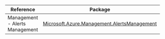 | Reference | Package | Source |
|---|---|---|
|Management - Alerts Management|[Microsoft.Azure.Management.AlertsManagement](https://www.nuget.org/packages/Microsoft.Azure.Management.AlertsManagement)|[GitHub](https://github.com/Azure/azure-sdk-for-net)|
